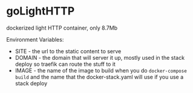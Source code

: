 # goLightHTTP
dockerized light HTTP container, only 8.7Mb

Environment Variables:
 - SITE - the url to the static content to serve
 - DOMAIN - the domain that will server it up, mostly used in the stack deploy so traefik can route the stuff to it
 - IMAGE - the name of the image to build when you do `docker-compose build` and the name that the docker-stack.yaml will use if you use a stack deploy
